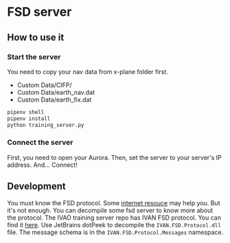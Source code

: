 # FSD server

## How to use it

### Start the server

You need to copy your nav data from x-plane folder first.
- Custom Data/CIFP/
- Custom Data/earth_nav.dat
- Custom Data/earth_fix.dat

```sh
pipenv shell
pipenv install
python training_server.py
```

### Connect the server

First, you need to open your Aurora. Then, set the server to your server's IP address. And... Connect!

## Development

You must know the FSD protocol. Some [internet resouce](https://fsd-doc.norrisng.ca/site/) may help you.
But it's not enough. You can decompile some fsd server to know more about the protocol.
The IVAO training server repo has IVAN FSD protocol. You can find it [here](https://github.com/ivao-xa/TrainingServer/tree/7b3dfa5b5376ebec4b20d974416407ccaa157222/TrainingServer).
Use JetBrains dotPeek to decompile the `IVAN.FSD.Protocol.dll` file. The message schema is in the `IVAN.FSD.Protocol.Messages` namespace.

